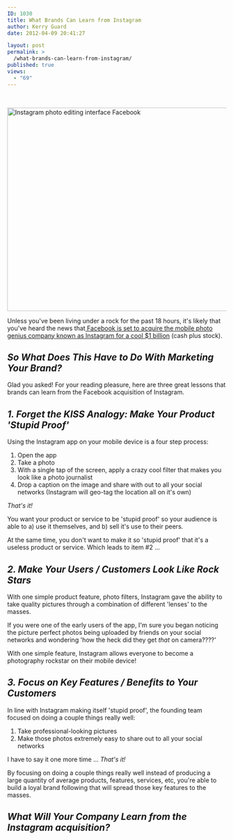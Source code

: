```yaml
---
ID: 1030
title: What Brands Can Learn from Instagram
author: Kerry Guard
date: 2012-04-09 20:41:27

layout: post
permalink: >
  /what-brands-can-learn-from-instagram/
published: true
views:
  - "69"
---
```

&nbsp;

<img class="aligncenter size-full wp-image-1034" title="instagram-642x468" src="http://mkgmediagroup.com/wp-content/uploads/2012/04/instagram-642x468.png" alt="Instagram photo editing interface Facebook" width="642" height="468" />

Unless you've been living under a rock for the past 18 hours, it's likely that you've heard the news that<a href="http://news.cnet.com/8301-31322_3-57411422-256/facebook-buys-instagram...but-for-what/" target="_blank"> Facebook is set to acquire the mobile photo genius company known as Instagram for a cool $1 billion</a> (cash plus stock).
<h2><em>So What Does This Have to Do With Marketing Your Brand?</em></h2>
Glad you asked! For your reading pleasure, here are three great lessons that brands can learn from the Facebook acquisition of Instagram.
<h2><em>1. Forget the KISS Analogy: Make Your Product 'Stupid Proof'</em></h2>
Using the Instagram app on your mobile device is a four step process:
<ol>
	<li>Open the app</li>
	<li>Take a photo</li>
	<li>With a single tap of the screen, apply a crazy cool filter that makes you look like a photo journalist</li>
	<li>Drop a caption on the image and share with out to all your social networks (Instagram will geo-tag the location all on it's own)</li>
</ol>
<em>That's it!</em>

You want your product or service to be 'stupid proof' so your audience is able to a) use it themselves, and b) sell it's use to their peers.

At the same time, you don't want to make it so 'stupid proof' that it's a useless product or service. Which leads to item #2 ...
<h2><em>2. Make Your Users / Customers Look Like Rock Stars</em></h2>
With one simple product feature, photo filters, Instagram gave the ability to take quality pictures through a combination of different 'lenses' to the masses.

If you were one of the early users of the app, I'm sure you began noticing the picture perfect photos being uploaded by friends on your social networks and wondering 'how the heck did they get <em>that </em>on camera????'

With one simple feature, Instagram allows everyone to become a photography rockstar on their mobile device!
<h2><em>3. Focus on Key Features / Benefits to Your Customers</em></h2>
In line with Instagram making itself 'stupid proof', the founding team focused on doing a couple things really well:
<ol>
	<li>Take professional-looking pictures</li>
	<li>Make those photos extremely easy to share out to all your social networks</li>
</ol>
I have to say it one more time ... <em>That's it!</em>

By focusing on doing a couple things really well instead of producing a large quantity of average products, features, services, etc, you're able to build a loyal brand following that will spread those key features to the masses.
<h2><em>What Will Your Company Learn from the Instagram acquisition?</em></h2>
